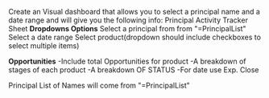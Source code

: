 
Create an Visual dashboard that allows you to select a principal name and a date range and will give you the following info:
Principal Activity Tracker Sheet
**Dropdowns Options**
Select a principal from  from "=PrincipalList"
Select a date range
Select product(dropdown should include checkboxes to select multiple items)
 
**Opportunities**
-Include total Opportunities for product
-A breakdown of stages of each product
-A breakdown OF STATUS
-For date use Exp. Close




Principal List of  Names will come from "=PrincipalList"